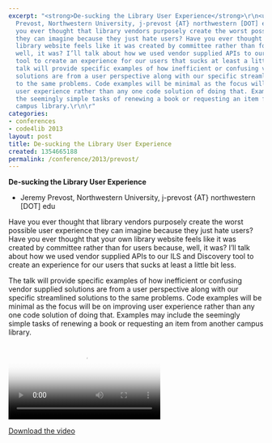 ```yaml
---
excerpt: "<strong>De-sucking the Library User Experience</strong>\r\n<ul>\r\n<li>Jeremy
  Prevost, Northwestern University, j-prevost {AT} northwestern [DOT] edu</li>\r\n</ul>\r\n\r\nHave
  you ever thought that library vendors purposely create the worst possible user experience
  they can imagine because they just hate users? Have you ever thought that your own
  library website feels like it was created by committee rather than for users because,
  well, it was? I’ll talk about how we used vendor supplied APIs to our ILS and Discovery
  tool to create an experience for our users that sucks at least a little bit less.\r\n\r\nThe
  talk will provide specific examples of how inefficient or confusing vendor supplied
  solutions are from a user perspective along with our specific streamlined solutions
  to the same problems. Code examples will be minimal as the focus will be on improving
  user experience rather than any one code solution of doing that. Examples may include
  the seemingly simple tasks of renewing a book or requesting an item from another
  campus library.\r\n\r"
categories:
- conferences
- code4lib 2013
layout: post
title: De-sucking the Library User Experience
created: 1354665188
permalink: /conference/2013/prevost/
---
```

<strong>De-sucking the Library User Experience</strong>
<ul>
<li>Jeremy Prevost, Northwestern University, j-prevost {AT} northwestern [DOT] edu</li>
</ul>

Have you ever thought that library vendors purposely create the worst possible user experience they can imagine because they just hate users? Have you ever thought that your own library website feels like it was created by committee rather than for users because, well, it was? I’ll talk about how we used vendor supplied APIs to our ILS and Discovery tool to create an experience for our users that sucks at least a little bit less.

The talk will provide specific examples of how inefficient or confusing vendor supplied solutions are from a user perspective along with our specific streamlined solutions to the same problems. Code examples will be minimal as the focus will be on improving user experience rather than any one code solution of doing that. Examples may include the seemingly simple tasks of renewing a book or requesting an item from another campus library.

<video controls="" poster="https://ia801601.us.archive.org/13/items/WedJeremyPrevost/Wed-Jeremy%20Prevost.gif"><source src="https://ia801601.us.archive.org/13/items/WedJeremyPrevost/Wed-Jeremy%20Prevost.mp4" type="video/mp4"><source src="https://ia801601.us.archive.org/13/items/WedJeremyPrevost/Wed-Jeremy%20Prevost.ogv" type="video/ogg"></video><p><a href="https://ia801601.us.archive.org/13/items/WedJeremyPrevost/Wed-Jeremy%20Prevost.mp4">Download the video</a></p>
